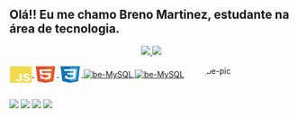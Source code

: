 ## Olá!! Eu me chamo Breno Martinez, estudante na área de tecnologia.
<div align="center">
  <a href="https://github.com/bemartinex">
  <img height="180em" src="https://github-readme-stats.vercel.app/api?username=bemartinex&show_icons=true&theme=gruvbox&include_all_commits=true&count_private=true"/>
  <img height="180em" src="https://github-readme-stats.vercel.app/api/top-langs/?username=bemartinex&layout=compact&langs_count=7&theme=gruvbox"/>
</div>
<div style="display: inline_block"><br>
  <img align="center" alt="be-Js" height="30" width="40" src="https://raw.githubusercontent.com/devicons/devicon/master/icons/javascript/javascript-plain.svg">
  <img align="center" alt="be-HTML" height="30" width="40" src="https://raw.githubusercontent.com/devicons/devicon/master/icons/html5/html5-original.svg">
  <img align="center" alt="be-CSS" height="30" width="40" src="https://raw.githubusercontent.com/devicons/devicon/master/icons/css3/css3-original.svg">
  <img align="center" alt="be-MySQL" height="30" width="40" src="https://cdn.jsdelivr.net/gh/devicons/devicon/icons/mysql/mysql-original.svg">
  <img align="center" alt="be-MySQL" height="30" width="40" src="https://cdn.jsdelivr.net/gh/devicons/devicon/icons/oracle/oracle-original.svg"">
  <img align="right" alt="be-pic" height="150" style="border-radius:50px;" 
   src="https://i.picasion.com/pic91/cc5914925fdee25ac0a0a083820d760f.gif" width="170" height="670" border="0" alt="https://picasion.com/">
</div>
  
  ##
 
<div> 
 
  <a href="https://instagram.com/bemartinex" target="_blank"><img src="https://img.shields.io/badge/-Instagram-%23E4405F?style=for-the-badge&logo=instagram&logoColor=white" target="_blank"></a>
  <a href = "brehmartinez@gmail.com"><img src="https://img.shields.io/badge/-Gmail-%23333?style=for-the-badge&logo=gmail&logoColor=white" target="_blank"></a>
  <a href="https://www.linkedin.com/in/brenomartinez/" target="_blank"><img src="https://img.shields.io/badge/-LinkedIn-%230077B5?style=for-the-badge&logo=linkedin&logoColor=white" target="_blank"></a> 
 <a href="https://t.me/bemartinex" target="_blank"><img src="https://img.shields.io/badge/Telegram-2CA5E0?style=for-the-badge&logo=telegram&logoColor=white" target="_blank"></a> 
 
 
 
</div>
